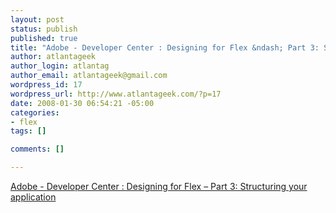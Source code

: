 ```yaml
--- 
layout: post
status: publish
published: true
title: "Adobe - Developer Center : Designing for Flex &ndash; Part 3: Structuring your application"
author: atlantageek
author_login: atlantag
author_email: atlantageek@gmail.com
wordpress_id: 17
wordpress_url: http://www.atlantageek.com/?p=17
date: 2008-01-30 06:54:21 -05:00
categories: 
- flex
tags: []

comments: []

---
```

<a href="http://www.adobe.com/devnet/flex/articles/fig_pt3_02.html">Adobe - Developer Center : Designing for Flex &ndash; Part 3: Structuring your application</a>
